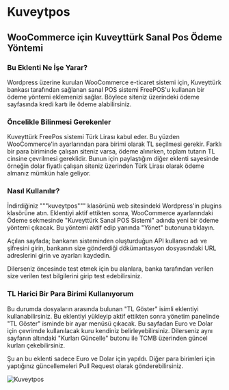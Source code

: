 # Kuveytpos
## WooCommerce için Kuveyttürk Sanal Pos Ödeme Yöntemi

### Bu Eklenti Ne İşe Yarar?
Wordpress üzerine kurulan WooCommerce e-ticaret sistemi için, Kuveyttürk bankası tarafından sağlanan sanal POS sistemi FreePOS'u kullanan bir ödeme yöntemi eklemenizi sağlar. Böylece siteniz üzerindeki ödeme sayfasında kredi kartı ile ödeme alabilirsiniz.

### Öncelikle Bilinmesi Gerekenler
Kuveyttürk FreePos sistemi Türk Lirası kabul eder. Bu yüzden WooCommerce'in ayarlarından para birimi olarak TL seçilmesi gerekir. Farklı bir para biriminde çalışan siteniz varsa, ödeme alınırken, toplam tutarın TL cinsine çevrilmesi gereklidir.
Bunun için paylaştığım diğer eklenti sayesinde örneğin dolar fiyatlı çalışan siteniz üzerinden Türk Lirası olarak ödeme almanız mümkün hale geliyor.

### Nasıl Kullanılır?
İndirdiğiniz """kuveytpos""" klasörünü web sitesindeki Wordpress'in plugins klasörüne atın.
Eklentiyi aktif ettikten sonra, WooCommerce ayarlarındaki Ödeme sekmesinde "Kuveyttürk Sanal POS Sistemi" adında yeni bir ödeme yöntemi çıkacak. Bu yöntemi aktif edip yanında "Yönet" butonuna tıklayın.

Açılan sayfada; bankanın sisteminden oluşturduğun API kullanıcı adı ve şifresini girin, bankanın size gönderdiği dökümantasyon dosyasındaki URL adreslerini girin ve ayarları kaydedin.

Dilerseniz öncesinde test etmek için bu alanlara, banka tarafından verilen size verilen test bilgilerini girip test edebilirsiniz.

### TL Harici Bir Para Birimi Kullanıyorum
Bu durumda dosyaların arasında bulunan "TL Göster" isimli eklentiyi kullanabilirsiniz. Bu eklentiyi yükleyip aktif ettikten sonra yönetim panelinde "TL Göster" isminde bir ayar menüsü çıkacak. Bu sayfadan Euro ve Dolar için çevrimde kullanılacak kuru kendiniz belirleyebilirsiniz. Dilerseniz aynı sayfanın altındaki "Kurları Güncelle" butonu ile TCMB üzerinden güncel kurları çekebilirsiniz.

Şu an bu eklenti sadece Euro ve Dolar için yapıldı. Diğer para birimleri için yaptığınız güncellemeleri Pull Request olarak gönderebilirsiniz.

![Kuveytpos](https://raw.githubusercontent.com/muratcesmecioglu/Kuveytturk-POS-Plugin/master/Kuveytpos.png)
